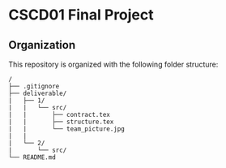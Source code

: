 # CSCD01 Final Project

## Organization

This repository is organized with the following folder structure:

``` 
/
├── .gitignore
├── deliverable/
|   ├── 1/
|   |   └── src/
|   |       ├── contract.tex
|   |       ├── structure.tex
|   |       └── team_picture.jpg
|   |
|   └── 2/
|       └── src/
└── README.md
```

